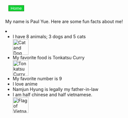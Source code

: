 <!DOCTYPE html>
<html>

<style>
button {
  color:white;
  background-color:#0dd134;
  margin:10px;
  border: 1px solid green;
}
</style>

<body>

<a href="index.md">
<button> Home </button>
</a>

My name is Paul Yue.
Here are some fun facts about me!

<li>
    <ul>
    <li>I have 8 animals; 3 dogs and 5 cats</li>
<img src="Cat and dog (4984798619).jpg" alt="Cat and Dog" width="50" height="50">
    <li>My favorite food is Tonkatsu Curry</li>
<img src="Pork cutlet curry rice of Katsuya.jpg" alt="Tonkatsu Curry" width="50" height="50">
    <li>My favorite number is 9</li>
    <li>I love anime</li>
    <li>Namjun Hyung is legally my father-in-law</li>
    <li>I am half chinese and half vietnamese.</li>
<img src="Screenshot 2024-12-12 12.14.22 PM.png" alt="Flag of Vietnam and China combined" width="50" height= "50">
</ul>

</body>
</html>